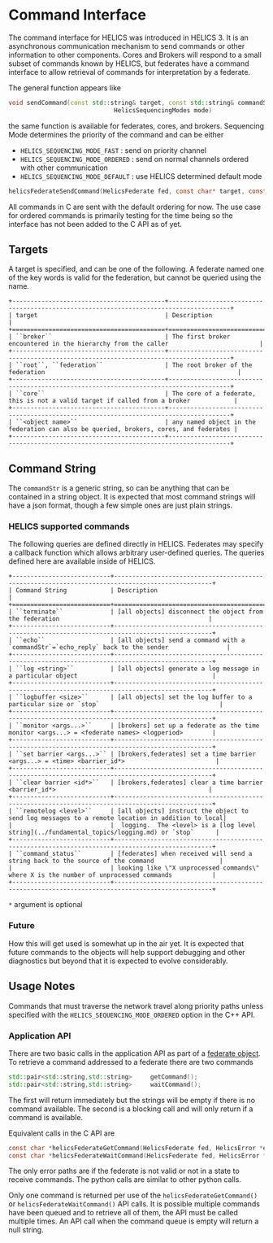 # Command Interface

The command interface for HELICS was introduced in HELICS 3. It is an asynchronous communication mechanism to send commands or other information to other components.
Cores and Brokers will respond to a small subset of commands known by HELICS, but federates have a command interface to allow retrieval of commands for interpretation by a federate.

The general function appears like

```cpp
void sendCommand(const std::string& target, const std::string& commandStr,
                             HelicsSequencingModes mode)
```

the same function is available for federates, cores, and brokers.
Sequencing Mode determines the priority of the command and can be either

- `HELICS_SEQUENCING_MODE_FAST` : send on priority channel
- `HELICS_SEQUENCING_MODE_ORDERED` : send on normal channels ordered with other communication
- `HELICS_SEQUENCING_MODE_DEFAULT` : use HELICS determined default mode

```c
helicsFederateSendCommand(HelicsFederate fed, const char* target, const char* command, HelicsError* err)
```

All commands in C are sent with the default ordering for now. The use case for ordered commands is primarily testing for the time being so the interface has not been added to the C API as of yet.

## Targets

A target is specified, and can be one of the following. A federate named one of the key words is valid for the federation, but cannot be queried using the name.

```{eval-rst}
+------------------------------------------+---------------------------------------------------------------------------------------+
| target                                   | Description                                                                           |
+==========================================+=======================================================================================+
| ``broker``                               | The first broker encountered in the hierarchy from the caller                         |
+------------------------------------------+---------------------------------------------------------------------------------------+
| ``root``, ``federation``                 | The root broker of the federation                                                     |
+------------------------------------------+---------------------------------------------------------------------------------------+
| ``core``                                 | The core of a federate, this is not a valid target if called from a broker            |
+------------------------------------------+---------------------------------------------------------------------------------------+
| ``<object name>``                        | any named object in the federation can also be queried, brokers, cores, and federates |
+------------------------------------------+---------------------------------------------------------------------------------------+
```

## Command String

The `commandStr` is a generic string, so can be anything that can be contained in a string object. It is expected that most command strings will have a json format, though a few simple ones are just plain strings.

### HELICS supported commands

The following queries are defined directly in HELICS. Federates may specify a callback function which allows arbitrary user-defined queries. The queries defined here are available inside of HELICS.

```{eval-rst}
+---------------------------+-------------------------------------------------------------------------------------------------+
| Command String            | Description                                                                                     |
+===========================+=================================================================================================+
| ``terminate``             | [all objects] disconnect the object from the federation                                         |
+---------------------------+-------------------------------------------------------------------------------------------------+
| ``echo``                  | [all objects] send a command with a `commandStr`=`echo_reply` back to the sender                |
+---------------------------+-------------------------------------------------------------------------------------------------+
| ``log <string>``          | [all objects] generate a log message in a particular object                                     |
+---------------------------+-------------------------------------------------------------------------------------------------+
| ``logbuffer <size>``      | [all objects] set the log buffer to a particular size or `stop`                                 |
+---------------------------+-------------------------------------------------------------------------------------------------+
| ``monitor <args...>``     | [brokers] set up a federate as the time monitor <args...> = <federate names> <logperiod>        |
+---------------------------+-------------------------------------------------------------------------------------------------+
| ``set barrier <args...>`` | [brokers,federates] set a time barrier <args...> = <time> <barrier_id*>                         |
+---------------------------+-------------------------------------------------------------------------------------------------+
| ``clear barrier <id*>``   | [brokers,federates] clear a time barrier <barrier_id*>                                          |
+---------------------------+-------------------------------------------------------------------------------------------------+
| ``remotelog <level>``     | [all objects] instruct the object to send log messages to a remote location in addition to local|
|                           |  logging.  The <level> is a [log level string](../fundamental_topics/logging.md) or `stop`      |
+---------------------------+-------------------------------------------------------------------------------------------------+
| ``command_status``        | [federates] when received will send a string back to the source of the command                  |
|                           | looking like \"X unprocessed commands\" where X is the number of unprocessed commands           |
+---------------------------+-------------------------------------------------------------------------------------------------+
```

`*` argument is optional

### Future

How this will get used is somewhat up in the air yet. It is expected that future commands to the objects will help support debugging and other diagnostics but beyond that it is expected to evolve considerably.

## Usage Notes

Commands that must traverse the network travel along priority paths unless specified with the `HELICS_SEQUENCING_MODE_ORDERED` option in the C++ API.

### Application API

There are two basic calls in the application API as part of a [federate object](https://docs.helics.org/en/latest/doxygen/classhelics_1_1Federate.html).
To retrieve a command addressed to a federate there are two commands

```cpp
std::pair<std::string,std::string>     getCommand();
std::pair<std::string,std::string>     waitCommand();
```

The first will return immediately but the strings will be empty if there is no command available.
The second is a blocking call and will only return if a command is available.

Equivalent calls in the C API are

```c
const char *helicsFederateGetCommand(HelicsFederate fed, HelicsError *err);
const char *helicsFederateWaitCommand(HelicsFederate fed, HelicsError *err);
```

The only error paths are if the federate is not valid or not in a state to receive commands.
The python calls are similar to other python calls.

Only one command is returned per use of the `helicsFederateGetCommand()` or `helicsFederateWaitCommand()` API calls. It is possible multiple commands have been queued and to retrieve all of them, the API must be called multiple times. An API call when the command queue is empty will return a null string.

